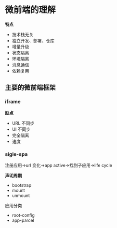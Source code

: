 # 微前端的理解

**特点**

-   技术栈无关
-   独立开发、部署、仓库
-   增量升级
-   状态隔离
-   环境隔离
-   消息通信
-   依赖复用

## 主要的微前端框架

### iframe

**缺点**

-   URL 不同步
-   UI 不同步
-   完全隔离 
-   速度

### sigle-spa

注册应用->url 变化->app active->找到子应用->life cycle

**声明周期**

- bootstrap
- mount
- unmount

应用分类

- root-config
- app-parcel